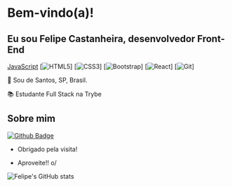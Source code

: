 # Bem-vindo(a)!

 

## Eu sou Felipe Castanheira, desenvolvedor Front-End

 

[JavaScript](https://img.shields.io/badge/-JavaScript-black?style=flat&logo=javascript)
[![HTML5](https://img.shields.io/badge/-HTML5-E34F26?style=flat&logo=html5&logoColor=white)]
[![CSS3](https://img.shields.io/badge/-CSS3-1572B6?style=flat&logo=css3)]
[![Bootstrap](https://img.shields.io/badge/-Bootstrap-563D7C?style=flat&logo=bootstrap)]
[![React](https://img.shields.io/badge/-React-black?style=flat&logo=react)]
[![Git](https://img.shields.io/badge/-Git-black?style=flat&logo=git)]

:house_with_garden: Sou de Santos, SP, Brasil.

:books: Estudante Full Stack na Trybe
 

## Sobre mim

[![Github Badge](https://img.shields.io/badge/-Github-000?style=flat-square&logo=Github&logoColor=white&link=https://github.com/FelipeCastanheira)](https://github.com/FelipeCastanheira)

- Obrigado pela visita!

- Aproveite!! o/


![Felipe's GitHub stats](https://github-readme-stats.vercel.app/api?username=felipecastanheira&show_icons=true&theme=radical)
